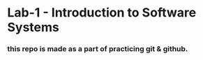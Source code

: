 # Lab-1 - Introduction to Software Systems

### this repo is made as a part of practicing git & github.
